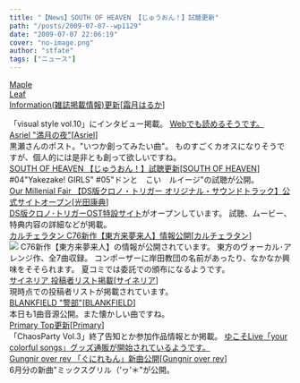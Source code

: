 ```yaml
---
title: "【News】SOUTH OF HEAVEN 【じゅうおん！】試聴更新"
path: "/posts/2009-07-07--wp1129"
date: "2009-07-07 22:06:19"
cover: "no-image.png"
author: "stfate"
tags: ["ニュース"]
---
```


<style type="text/css">
<!--
p {white-space: pre-wrap};
-->
</style>

<a class="topics" href="http://shimotsukin.com/" target="_blank">Maple Leaf Information(雑誌掲載情報)更新</a><span class="junre">[<a href="http://shimotsukin.com/" target="_blank">霜月はるか</a>]</span>
<div class="news">「visual style vol.10」にインタビュー掲載。
<a href="http://www.product.co.jp/" target="_blank">Webでも読めるそうです。</a></div>
<a class="topics" href="http://ameblo.jp/asriel-blog/" target="_blank">Asriel "満月の夜"</a><span class="junre">[<a href="http://www.asriel.jp/m/" target="_blank">Asriel</a>]</span>
<div class="news">黒瀬さんのポスト。"いつか創ってみたい曲"。
ものすごくカオスになりそうですが、個人的には是非とも創って欲しいですね。</div>
<a class="topics" href="http://s-o-h.jp/products/" target="_blank">SOUTH OF HEAVEN 【じゅうおん！】試聴更新</a><span class="junre">[<a href="http://s-o-h.jp/" target="_blank">SOUTH OF HEAVEN</a>]</span>
<div class="news">#04"Yakezake! GIRLS" #05"ドンと　こい　ルイージ"の試聴が公開。</div>
<a class="topics" href="http://www.procyon-studio.com/info/info.html" target="_blank">Our Millenial Fair 【DS版クロノ・トリガー オリジナル・サウンドトラック】公式サイトオープン</a><span class="junre">[<a href="http://www.procyon-studio.com/" target="_blank">光田康典</a>]</span>
<div class="news"><a href="http://www.square-enix.co.jp/music/sem/page/chronotrigger/" target="_blank">DS版クロノ･トリガーOST特設サイト</a>がオープンしています。
試聴、ムービー、特典内容の詳細などが掲載。</div>
<a class="topics" href="http://hatukiyura.sakura.ne.jp/th_lime/index.html" target="_blank">カルチェラタン C76新作【東方来夢来人】情報公開</a><span class="junre">[<a href="http://hatukiyura.sakura.ne.jp/" target="_blank">カルチェラタン</a>]</span>
<div class="news"><a href="http://hatukiyura.sakura.ne.jp/th_lime/index.html" target="_blank"><img src="http://hatukiyura.sakura.ne.jp/th_lime/data/bn4.png"></a>
C76新作【東方来夢来人】の情報が公開されています。
東方のヴォーカル･アレンジ作、全7曲収録。
コンポーザーに岸田教団の名前があったり、なかなか興味をそそられます。
夏コミでは委託での頒布になるようです。</div>
<a class="topics" href="http://cineraria-tfs.net/" target="_blank">サイネリア 投稿者リスト掲載</a><span class="junre">[<a href="http://cineraria-tfs.net/" target="_blank">サイネリア</a>]</span>
<div class="news">現時点での投稿者リストが掲載されています。</div>
<a class="topics" href="http://blankfield.but.jp/" target="_blank">BLANKFIELD "警部"</a><span class="junre">[<a href="http://blankfield.but.jp/" target="_blank">BLANKFIELD</a>]</span>
<div class="news">本日も1曲音源公開。また懐かしい曲ですね。</div>
<a class="topics" href="http://primary-yuiko.com/" target="_blank">Primary Top更新</a><span class="junre">[<a href="http://primary-yuiko.com/" target="_blank">Primary</a>]</span>
<div class="news">「ChaosParty Vol.3」終了告知とか参加作品情報とか掲載。
<a href="http://www.solfa.asia/yukososhop.html" target="_blank">ゆこそLive「your colorful songs」グッズ通販が開始されているようです。</a></div>
<a class="topics" href="http://www.gungni.com/" target="_blank">Gungnir over rev 「ぐにれもん」新曲公開</a><span class="junre">[<a href="http://www.gungni.com/" target="_blank">Gungnir over rev</a>]</span>
<div class="news">6月分の新曲"ミックスグリル（’ヮ’＊"が公開。</div>
